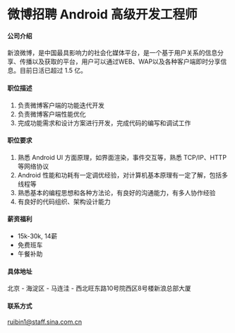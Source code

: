 微博招聘 Android 高级开发工程师
==========

#### 公司介绍
新浪微博，是中国最具影响力的社会化媒体平台，是一个基于用户关系的信息分享、传播以及获取的平台，用户可以通过WEB、WAP以及各种客户端即时分享信息。目前日活已超过 1.5 亿。

#### 职位描述
1. 负责微博客户端的功能迭代开发
2. 负责微博客户端性能优化
3. 完成功能需求和设计方案进行开发，完成代码的编写和调试工作

#### 职位要求
1. 熟悉 Android UI 方面原理，如界面渲染，事件交互等，熟悉 TCP/IP、HTTP等网络协议
2. Android 性能和功耗有一定调优经验，对计算机基本原理有一定了解，包括多线程等
3. 熟悉基本的编程思想和各种方法论，有良好的沟通能力，有多人协作经验
4. 有良好的代码组织、架构设计能力

#### 薪资福利
- 15k-30k, 14薪
- 免费班车
- 午餐补助

#### 具体地址
北京 - 海淀区 - 马连洼 - 西北旺东路10号院西区8号楼新浪总部大厦


#### 联系方式
[ruibin1@staff.sina.com.cn](mailto:ruibin1@staff.sina.com.cn)
